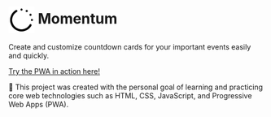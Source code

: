<h1>
  <img src="public/icons/icon-512x512.svg" width="51px" height="51px" style="vertical-align: middle;" />
  Momentum
</h1>

Create and customize countdown cards for your important events easily and quickly.

[Try the PWA in action here!](https://gonzxlezs.github.io/momentum/)

🤟 This project was created with the personal goal of learning and practicing core web technologies such as HTML, CSS, JavaScript, and Progressive Web Apps (PWA).